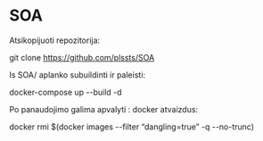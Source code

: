 # SOA

Atsikopijuoti repozitorija:

git clone https://github.com/plssts/SOA

Is SOA/ aplanko subuildinti ir paleisti:

docker-compose up --build -d

Po panaudojimo galima apvalyti <none>:<none> docker atvaizdus:
  
docker rmi $(docker images --filter “dangling=true” -q --no-trunc)
